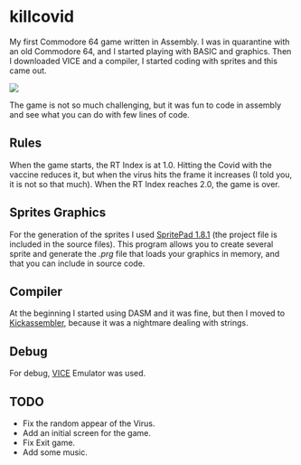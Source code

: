 # killcovid
My first Commodore 64 game written in Assembly.
I was in quarantine with an old Commodore 64, and I started playing with BASIC
and graphics.
Then I downloaded VICE and a compiler, I started coding with sprites and this
came out.

![](images/killcovid.gif)

The game is not so much challenging, but it was fun to code in assembly and
see what you can do with few lines of code.

## Rules
When the game starts, the RT Index is at 1.0. Hitting the Covid with the
vaccine reduces it, but when the virus hits the frame it increases (I told you,
it is not so that much).
When the RT Index reaches 2.0, the game is over.

## Sprites Graphics
For the generation of the sprites I used
[SpritePad 1.8.1](https://csdb.dk/release/?id=100657) (the project file is
included in the source files). This program allows you to create several sprite
and generate the *.prg* file that loads your graphics in memory, and that you
can include in source code.

## Compiler
At the beginning I started using DASM and it was fine, but then I moved to
[Kickassembler](http://theweb.dk/KickAssembler/Main.html#frontpage), because it
was a nightmare dealing with strings.

## Debug
For debug, [VICE](https://vice-emu.sourceforge.io) Emulator was used.

## TODO
- Fix the random appear of the Virus.
- Add an initial screen for the game.
- Fix Exit game.
- Add some music.
